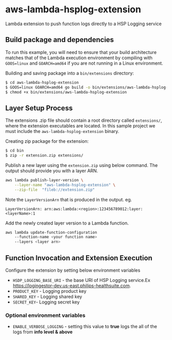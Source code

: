 # aws-lambda-hsplog-extension
Lambda extension to push function logs directly to a HSP Logging service

## Build package and dependencies

To run this example, you will need to ensure that your build architecture matches that of the Lambda execution environment by compiling with `GOOS=linux` and `GOARCH=amd64` if you are not running in a Linux environment.

Building and saving package into a `bin/extensions` directory:
```bash
$ cd aws-lambda-hsplog-extension
$ GOOS=linux GOARCH=amd64 go build -o bin/extensions/aws-lambda-hsplog-extension main.go
$ chmod +x bin/extensions/aws-lambda-hsplog-extension
```

## Layer Setup Process
The extensions .zip file should contain a root directory called `extensions/`, where the extension executables are located. In this sample project we must include the `aws-lambda-hsplog-extension` binary.

Creating zip package for the extension:
```bash
$ cd bin
$ zip -r extension.zip extensions/
```

Publish a new layer using the `extension.zip` using below command. The output should provide you with a layer ARN. 

```bash
aws lambda publish-layer-version \
    --layer-name "aws-lambda-hsplog-extension" \
    --zip-file  "fileb://extension.zip"
```

Note the `LayerVersionArn` that is produced in the output. eg. 

```
LayerVersionArn: arn:aws:lambda:<region>:123456789012:layer:<layerName>:1
```

Add the newly created layer version to a Lambda function.

```bash
aws lambda update-function-configuration 
    --function-name <your function name> 
    --layers <layer arn>
```

## Function Invocation and Extension Execution

Configure the extension by setting below environment variables

* `HSDP_LOGGING_BASE_URI` - the base URI of HSP Logging service.Ex https://logingestor-dev.us-east.philips-healthsuite.com. 
* `PRODUCT_KEY` - Logging product key
* `SHARED_KEY` - Logging shared key
* `SECRET_KEY`-  Logging secret key

### Optional environment variables
* `ENABLE_VERBOSE_LOGGING` - setting this value to **true** logs the all of the logs from  **info level & above**
